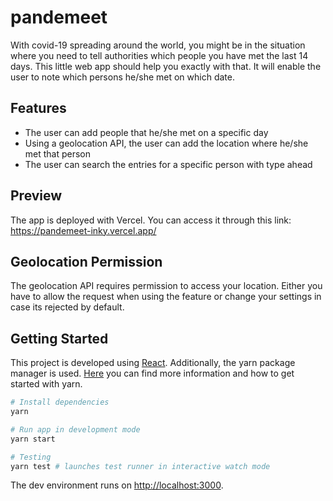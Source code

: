 # pandemeet

With covid-19 spreading around the world, you might be in the situation where you need to tell authorities which people you have met the last 14 days. This little web app should help you exactly with that.
It will enable the user to note which persons he/she met on which date.

## Features

- The user can add people that he/she met on a specific day
- Using a geolocation API, the user can add the location where he/she met that person
- The user can search the entries for a specific person with type ahead

## Preview

The app is deployed with Vercel. You can access it through this link: https://pandemeet-inky.vercel.app/

## Geolocation Permission

The geolocation API requires permission to access your location. Either you have to allow the request when using the feature or change your settings in case its rejected by default.

## Getting Started

This project is developed using [React](https://reactjs.org/).
Additionally, the yarn package manager is used. [Here](https://yarnpkg.com/) you can find more information and how to get started with yarn.

```zsh
# Install dependencies
yarn

# Run app in development mode
yarn start

# Testing
yarn test # launches test runner in interactive watch mode
```

The dev environment runs on [http://localhost:3000](http://localhost:3000).
